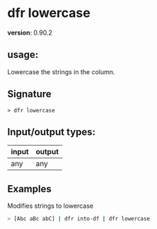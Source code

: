 # dfr lowercase

**version**: 0.90.2

## **usage**:

Lowercase the strings in the column.

## Signature

`> dfr lowercase `

## Input/output types:

| input | output |
| ----- | ------ |
| any   | any    |

## Examples

Modifies strings to lowercase

```bash
> [Abc aBc abC] | dfr into-df | dfr lowercase
```
